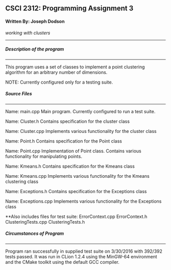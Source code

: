 ## CSCI 2312: Programming Assignment 3
#### Written By: Joseph Dodson

_working with clusters_

* * *


##### Description of the program
---

This program uses a set of classes to implement a point clustering algorithm for an arbitrary number of dimensions.

NOTE: Currently configured only for a testing suite. 

##### Source Files
---

Name: main.cpp
    Main program. Currently configured to run a test suite.
    
Name: Cluster.h
    Contains specification for the cluster class
    
Name: Cluster.cpp
    Implements various functionality for the cluster class
    
Name: Point.h
    Contains specification for the Point class
    
Name: Point.cpp
    Implementation of Point class. Contains various functionality for manipulating points.
    
Name: Kmeans.h
    Contains specification for the Kmeans class
    
Name: Kmeans.cpp
    Implements various functionality for the Kmeans clustering class
    
Name: Exceptions.h
    Contains specification for the Exceptions class
    
Name: Exceptions.cpp
    Implements various functionality for the Exceptions class
    
**Also includes files for test suite: ErrorContext.cpp ErrorContext.h ClusteringTests.cpp ClusteringTests.h
    
##### Circumstances of Program
---

Program ran successfully in supplied test suite on 3/30/2016 with 392/392 tests passed. It was run in CLion 1.2.4 using the MinGW-64 environment and the CMake toolkit using the default GCC compiler.
